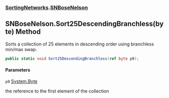 ### [SortingNetworks](SortingNetworks.md 'SortingNetworks').[SNBoseNelson](SortingNetworks.SNBoseNelson.md 'SortingNetworks.SNBoseNelson')

## SNBoseNelson.Sort25DescendingBranchless(byte) Method

Sorts a collection of 25 elements in descending order using branchless min/max swap.

```csharp
public static void Sort25DescendingBranchless(ref byte p0);
```
#### Parameters

<a name='SortingNetworks.SNBoseNelson.Sort25DescendingBranchless(byte).p0'></a>

`p0` [System.Byte](https://docs.microsoft.com/en-us/dotnet/api/System.Byte 'System.Byte')

the reference to the first element of the collection